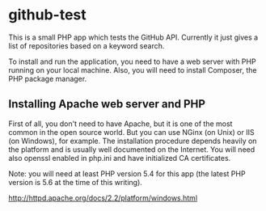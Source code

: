 # github-test
This is a small PHP app which tests the GitHub API. Currently it just gives a list of repositories based on a keyword search.

To install and run the application, you need to have a web server with PHP running on your local machine. Also, you will need to install Composer, the PHP package manager.

## Installing Apache web server and PHP

First of all, you don't need to have Apache, but it is one of the most common in the open source world. But you can use NGinx (on Unix) or IIS (on Windows), for example. The installation procedure depends heavily on the platform and is usually well documented on the Internet. You will need also openssl enabled in php.ini and have initialized CA certificates.

Note: you will need at least PHP version 5.4 for this app (the latest PHP version is 5.6 at the time of this writing).

http://httpd.apache.org/docs/2.2/platform/windows.html



